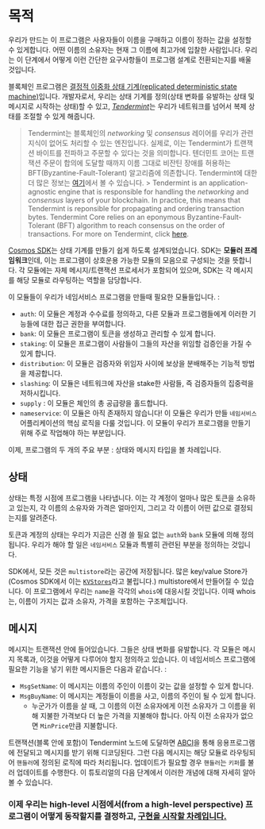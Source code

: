 # 목적

우리가 만드는 이 프로그램은 사용자들이 이름을 구매하고 이름이 정하는 값을 설정할 수 있게합니다. 어떤 이름의 소유자는 현재 그 이름에 최고가에 입찰한 사람입니다. 우리는 이 단계에서 어떻게 이런 간단한 요구사항들이 프로그램 설계로 전환되는지를 배울 것입니다. 

블록체인 프로그램은 [결정적 이중화 상태 기계(replicated deterministic state machine)](https://en.wikipedia.org/wiki/State_machine_replication)입니다. 개발자로서, 우리는 상태 기계를 정의(상태 변화를 유발하는 상태 및 메시지로 시작하는 상태)할 수 있고, [_Tendermint_](https://tendermint.com/docs/introduction/introduction.html)는 우리가 네트워크를 넘어서 복제 상태를 조절할 수 있게 해줍니다. 

> Tendermint는 블록체인의 _networking_ 및 _consensus_ 레이어를 우리가 관련지식이 없어도 처리할 수 있는 엔진입니다. 실제로, 이는 Tendermint가 트랜잭션 바이트를 전파하고 주문할 수 있다는 것을 의미합니다. 텐더민트 코어는 트랜잭션 주문이 합의에 도달할 때까지 이름 그대로 비잔틴 장애를 허용하는 BFT(Byzantine-Fault-Tolerant) 알고리즘에 의존합니다. Tendermint에 대한 더 많은 정보는 [여기](https://tendermint.com/docs/introduction/introduction.html)에서 볼 수 있습니다. > Tendermint is an application-agnostic engine that is responsible for handling the _networking_ and _consensus_ layers of your blockchain. In practice, this means that Tendermint is reponsible for propagating and ordering transaction bytes. Tendermint Core relies on an eponymous Byzantine-Fault-Tolerant (BFT) algorithm to reach consensus on the order of transactions. For more on Tendermint, click [here](https://tendermint.com/docs/introduction/introduction.html).

[Cosmos SDK](https://github.com/cosmos/cosmos-sdk/)는 상태 기계를 만들기 쉽게 하도록 설계되었습니다. SDK는  **모듈러 프레임워크**인데, 이는 프로그램이 상호운용 가능한 모듈의 모음으로 구성되는 것을 뜻합니다. 각 모듈에는 자체 메시지/트랜잭션 프로세서가 포함되어 있으며, SDK는 각 메시지를 해당 모듈로 라우팅하는 역할을 담당합니다.

이 모듈들이 우리가 네임서비스 프로그램을 만들때 필요한 모듈들입니다. : 

- `auth`: 이 모듈은 계정과 수수료를 정의하고, 다른 모듈과 프로그램들에게 이러한 기능들에 대한 접근 권한을 부여합니다. 
- `bank`: 이 모듈은 프로그램이 토큰을 생성하고 관리할 수 있게 합니다. 
- `staking`: 이 모듈은 프로그램이 사람들이 그들의 자산을 위임할 검증인을 가질 수 있게 합니다.
- `distribution`: 이 모듈은 검증자와 위임자 사이에 보상을 분배해주는 기능적 방법을 제공합니다. 
- `slashing`: 이 모듈은 네트워크에 자산을 stake한 사람들, 즉 검증자들의 집중력을 저하시킵니다.
- `supply` : 이 모듈은 체인의 총 공급량을 홀드합니다.
- `nameservice`: 이 모듈은 아직 존재하지 않습니다! 이 모듈은 우리가 만들 `네임서비스` 어플리케이션의 핵심 로직을 다룰 것입니다. 이 모듈이 우리가 프로그램을 만들기 위해 주로 작업해야 하는 부분입니다. 

이제, 프로그램의 두 개의 주요 부분 : 상태와 메시지 타입을 볼 차례입니다. 

## 상태

상태는 특정 시점에 프로그램을 나타냅니다. 이는 각 계정이 얼마나 많은 토큰을 소유하고 있는지, 각 이름의 소유자와 가격은 얼마인지, 그리고 각 이름이 어떤 값으로 결정되는지를 알려준다.

토큰과 계정의 상태는 우리가 지금은 신경 쓸 필요 없는 `auth`와 `bank` 모듈에 의해 정의됩니다. 우리가 해야 할 일은 `네임서비스` 모듈과 특별히 관련된 부분을 정의하는 것입니다. 

SDK에서, 모든 것은 `multistore`라는 공간에 저장됩니다. 많은 key/value Store가 (Cosmos SDK에서 이는 [`KVStores`](https://godoc.org/github.com/cosmos/cosmos-sdk/types#KVStore)라고 불립니다.) multistore에서 만들어질 수 있습니다. 이 프로그램에서 우리는 `name`을 각각의 `whois`에 대응시킬 것입니다. 이때 whois는, 이름이 가지는 값과 소유자, 가격을 포함하는 구조체입니다. 

## 메시지

메시지는 트랜잭션 안에 들어있습니다. 그들은 상태 변화를 유발합니다. 각 모듈은 메시지 목록과, 이것을 어떻게 다루어야 할지 정의하고 있습니다. 이 네임서비스 프로그램에 필요한 기능을 넣기 위한 메시지들은 다음과 같습니다. :

- `MsgSetName`: 이 메시지는 이름의 주인이 이름이 갖는 값을 설정할 수 있게 합니다.
- `MsgBuyName`: 이 메시지는 계정들이 이름을 사고, 이름의 주인이 될 수 있게 합니다.
  - 누군가가 이름을 살 때, 그 이름의 이전 소유자에게 이전 소유자가 그 이름을 위해 지불한 가격보다 더 높은 가격을 지불해야 합니다. 아직 이전 소유자가 없으면 `MinPrice`만큼 지불합니다.

트랜잭션(블록 안에 포함)이 Tendermint 노드에 도달하면 [ABCI](https://github.com/tendermint/tendermint/tree/master/abci)을 통해 응용프로그램에 전달되고 메시지를 받기 위해 디코딩된다. 그런 다음 메시지는 해당 모듈로 라우팅되어 `핸들러`에 정의된 로직에 따라 처리됩니다. 업데이트가 필요할 경우 `핸들러`는 `키퍼`를 불러 업데이트를 수행한다. 이 튜토리얼의 다음 단계에서 이러한 개념에 대해 자세히 알아볼 수 있습니다.

### 이제 우리는 high-level 시점에서(from a high-level perspective) 프로그램이 어떻게 동작할지를 결정하고, [구현을 시작할 차례입니다.](app-init.md)
